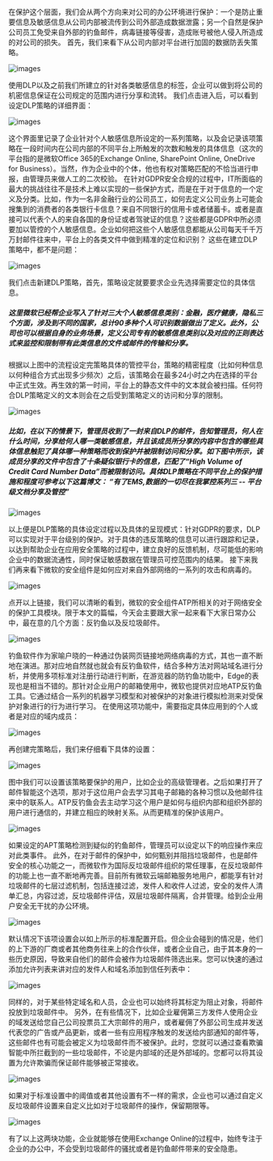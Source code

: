 在保护这个层面，我们会从两个方向来对公司的办公环境进行保护：一个是防止重要信息及敏感信息从公司内部被流传到公司外部造成数据泄露；另一个自然是保护公司员工免受来自外部的钓鱼邮件，病毒链接等侵害，造成账号被他人侵入所造成的对公司的损失。
首先，我们来看下从公司内部对平台进行加固的数据防丢失策略。

![images](https://github.com/CohenLyon/OCPChinaPTSALLDOCS/blob/patch-1/01.BLOG/images/使用Microsoft365GDPR仪表板为企业出海保驾护航系列三--GDPR工具箱之保护1.jpg) 

使用DLP以及之前我们所建立的针对各类敏感信息的标签，企业可以做到将公司的机密信息保证在公司规定的范围内进行分享和流转。
我们点击进入后，可以看到设定DLP策略的详细界面：

![images](https://github.com/CohenLyon/OCPChinaPTSALLDOCS/blob/patch-1/01.BLOG/images/使用Microsoft365GDPR仪表板为企业出海保驾护航系列三--GDPR工具箱之保护2.jpg) 

这个界面里记录了企业针对个人敏感信息所设定的一系列策略，以及会记录该项策略在一段时间内在公司内部的不同平台上所触发的次数和触发的具体信息（这次的平台指的是微软Office 365的Exchange Online, SharePoint Online, OneDrive for Business）。当然，作为企业中的个体，他也有权对策略匹配的不恰当进行申报，由管理员来做人工的二次校验。
在针对GDPR安全合规的过程中，IT所面临的最大的挑战往往不是技术上难以实现的一些保护方式，而是在于对于信息的一个定义及分类。比如，作为一名非金融行业的公司员工，如何去定义公司业务上可能会搜集到的消费者的各类银行卡信息？来自不同银行的信用卡或者储蓄卡。或者是直接可以代表个人的来自各国的身份证或者驾驶证的信息？这些都是GDPR中所必须要加以管控的个人敏感信息。企业如何把这些个人敏感信息都能从公司每天千千万万封邮件往来中，平台上的各类文件中做到精准的定位和识别？
这些在建立DLP策略中，都不是问题：

![images](https://github.com/CohenLyon/OCPChinaPTSALLDOCS/blob/patch-1/01.BLOG/images/使用Microsoft365GDPR仪表板为企业出海保驾护航系列三--GDPR工具箱之保护3.jpg) 

我们点击新建DLP策略，首先，策略设定就要要求企业先选择需要定位的具体信息。
##### 这里微软已经帮企业写入了针对三大个人敏感信息类别：金融，医疗健康，隐私三个方面，涉及到不同的国家，总计90多种个人可识别数据做出了定义。此外，公司也可以根据自身的业务场景，定义公司专有的敏感信息类别以及对应的正则表达式来监控和限制带有此类信息的文件或邮件的传输和分享。
根据以上图中的流程设定完策略具体的管控平台，策略的精密程度（比如何种信息以何种组合方式出现多少频次）之后，该策略会在最多24小时之内在选择的平台中正式生效。再生效的第一时间，平台上的静态文件中的文本就会被扫描。任何符合DLP策略定义的文本则会在之后受到策略定义的访问和分享的限制。

![images](https://github.com/CohenLyon/OCPChinaPTSALLDOCS/blob/patch-1/01.BLOG/images/使用Microsoft365GDPR仪表板为企业出海保驾护航系列三--GDPR工具箱之保护4.jpg) 

##### 比如，在以下的情景下，管理员收到了一封来自DLP的邮件，告知管理员，何人在什么时间，分享给何人哪一类敏感信息，并且该成员所分享的内容中包含的哪些具体信息触犯了具体哪一种策略而收到保护并被限制访问和分享。如下图中所示，该成员分享的文件中包含了十条疑似银行卡的信息，匹配了“High Volume of Credit Card Number Data”而被限制访问。具体DLP策略在不同平台上的保护措施和程度可参考以下这篇博文： “有了EMS,数据的一切尽在我掌控系列三 -- 平台级文档分享及管控”

![images](https://github.com/CohenLyon/OCPChinaPTSALLDOCS/blob/patch-1/01.BLOG/images/使用Microsoft365GDPR仪表板为企业出海保驾护航系列三--GDPR工具箱之保护5.webp) 

以上便是DLP策略的具体设定过程以及具体的呈现模式：针对GDPR的要求，DLP可以实现对于平台级别的保护。对于具体的违反策略的信息可以进行跟踪和记录，以达到帮助企业在应用安全策略的过程中，建立良好的反馈机制，尽可能低的影响企业中的数据流通性，同时保证敏感数据在管理员可控范围内的结果。
接下来我们再来看下微软的安全组件是如何应对来自外部网络的一系列的攻击和病毒的。

![images](https://github.com/CohenLyon/OCPChinaPTSALLDOCS/blob/patch-1/01.BLOG/images/使用Microsoft365GDPR仪表板为企业出海保驾护航系列三--GDPR工具箱之保护6.jpg) 

点开以上链接，我们可以清晰的看到，微软的安全组件ATP所相关的对于网络安全的保护工具模块。限于本文的篇幅，今天会主要跟大家一起来看下大家日常办公中，最在意的几个方面：反钓鱼以及反垃圾邮件。

![images](https://github.com/CohenLyon/OCPChinaPTSALLDOCS/blob/patch-1/01.BLOG/images/使用Microsoft365GDPR仪表板为企业出海保驾护航系列三--GDPR工具箱之保护7.jpg) 

钓鱼软件作为家喻户晓的一种通过伪装网页链接地网络病毒的方式，其也一直不断地在演进。那对应地自然就也就会有反钓鱼软件，结合多种方法对网站域名进行分析，并使用多项标准对注册行动进行判断，在游览器的防钓鱼功能中，Edge的表现也是相当不错的。那针对企业用户的邮箱使用中，微软也提供对应地ATP反钓鱼工具。它通过结合一系列的机器学习模型和对被保护的对象进行模拟检测来对受保护对象进行的行为进行学习。
在使用这项功能中，需要指定具体应用到的个人或者是对应的域内成员：

![images](https://github.com/CohenLyon/OCPChinaPTSALLDOCS/blob/patch-1/01.BLOG/images/使用Microsoft365GDPR仪表板为企业出海保驾护航系列三--GDPR工具箱之保护8.jpg) 

再创建完策略后，我们来仔细看下具体的设置：

![images](https://github.com/CohenLyon/OCPChinaPTSALLDOCS/blob/patch-1/01.BLOG/images/使用Microsoft365GDPR仪表板为企业出海保驾护航系列三--GDPR工具箱之保护9.jpg) 

图中我们可以设置该策略要保护的用户，比如企业的高级管理者。之后如果打开了邮件智能这个选项，那对于这位用户会去学习其电子邮箱的各种习惯以及他邮件往来中的联系人。ATP反钓鱼会去主动学习这个用户是如何与组织内部和组织外部的用户进行通信的，并建立相应的映射关系。从而更精准的保护该用户。

![images](https://github.com/CohenLyon/OCPChinaPTSALLDOCS/blob/patch-1/01.BLOG/images/使用Microsoft365GDPR仪表板为企业出海保驾护航系列三--GDPR工具箱之保护10.jpg) 

如果设定的APT策略检测到疑似的钓鱼邮件，管理员可以设定以下的响应操作来应对此类事件。
此外，在对于邮件的保护中，如何甄别并阻挡垃圾邮件，也是邮件安全的核心功能之一，而微软作为国际反垃圾邮件组织的常任理事，在反垃圾邮件的功能上也一直不断地再完善。目前所有微软云端邮箱服务地用户，都能享有针对垃圾邮件的七层过滤机制，包括连接过滤，发件人和收件人过滤，安全的发件人清单汇总，内容过滤，反垃圾邮件评估，双层垃圾邮件隔离，合并管理。给到企业用户安全无干扰的办公环境。

![images](https://github.com/CohenLyon/OCPChinaPTSALLDOCS/blob/patch-1/01.BLOG/images/使用Microsoft365GDPR仪表板为企业出海保驾护航系列三--GDPR工具箱之保护11.jpg) 

默认情况下该项设置会以如上所示的标准配置开启。但企业会碰到的情况是，他们的上下游的厂商或者其他商务往来上的合作伙伴，或者企业自己，由于其本身的一些历史原因，导致来自他们的邮件会被作为垃圾邮件筛选出来。您可以快速的通过添加允许列表来讲对应的发件人和域名添加到信任列表中：

![images](https://github.com/CohenLyon/OCPChinaPTSALLDOCS/blob/patch-1/01.BLOG/images/使用Microsoft365GDPR仪表板为企业出海保驾护航系列三--GDPR工具箱之保护12.jpg) 

同样的，对于某些特定域名和人员，企业也可以始终将其标定为阻止对象，将邮件投放到垃圾邮件中。
另外，在有些情况下，比如企业雇佣第三方发件人使用企业的域发送给您自己公司投票员工大宗邮件的用户，或者雇佣了外部公司生成并发送代表您的广告或产品更新，或者一些有应用程序触发的发送给内部通知的邮件等，这些邮件也有可能会被定义为垃圾邮件而不被保护。此时，您就可以通过查看欺骗智能中所拦截到的一些垃圾邮件，不论是内部域的还是外部域的。您都可以将其设置为允许欺骗而保证邮件能够被正常接收。

![images](https://github.com/CohenLyon/OCPChinaPTSALLDOCS/blob/patch-1/01.BLOG/images/使用Microsoft365GDPR仪表板为企业出海保驾护航系列三--GDPR工具箱之保护13.jpg) 

如果对于标准设置中的阈值或者其他设置有不一样的需求，企业也可以通过自定义反垃圾邮件设置来自定义比如对于垃圾邮件的操作，保留期限等。

![images](https://github.com/CohenLyon/OCPChinaPTSALLDOCS/blob/patch-1/01.BLOG/images/使用Microsoft365GDPR仪表板为企业出海保驾护航系列三--GDPR工具箱之保护14.jpg) 

有了以上这两块功能，企业就能够在使用Exchange Online的过程中，始终专注于企业的办公中，不会受到垃圾邮件的骚扰或者是钓鱼邮件带来的安全隐患。
